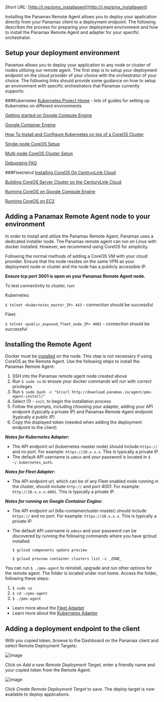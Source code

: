 _Short URL:_ [http://j.mp/pmx_installagent](http://j.mp/pmx_installagent)

Installing the Panamax Remote Agent allows you to deploy your application directly from your Panamax client to a deployment endpoint. The following describes the process for preparing your deployment environment and how to install the Panamax Remote Agent and adapter for your specific orchestrator.

## Setup your deployment environment
Panamax allows you to deploy your application to any node or cluster of nodes utilizing our remote agent. The first step is to setup your deployment endpoint on the cloud provider of your choice with the orchestrator of your choice. The following links should provide some guidance on how to setup an environment with specific orchestrators that Panamax currently supports:

###Kubernetes
[Kubernetes Project Home](https://github.com/GoogleCloudPlatform/kubernetes/) - lots of guides for setting up Kubernetes on different environments

[Getting started on Google Compute Engine](https://github.com/GoogleCloudPlatform/kubernetes/blob/master/docs/getting-started-guides/gce.md)

[Google Container Engine](https://cloud.google.com/container-engine/)

[How To Install and Configure Kubernetes on top of a CoreOS Cluster](https://www.digitalocean.com/community/tutorials/how-to-install-and-configure-kubernetes-on-top-of-a-coreos-cluster)

[Single-node CoreOS Setup](https://github.com/GoogleCloudPlatform/kubernetes/blob/master/docs/getting-started-guides/coreos/coreos_cloud_config.md)

[Multi-node CoreOS Cluster Setup](https://github.com/GoogleCloudPlatform/kubernetes/blob/master/docs/getting-started-guides/coreos/coreos_cloud_config.md)

[Debugging FAQ](https://github.com/GoogleCloudPlatform/kubernetes/wiki/Debugging-FAQ)

###Fleet/etcd
[Installing CoreOS On CentruyLink Cloud](http://www.centurylinklabs.com/tutorials/openstack/installing-coreos/)

[Building CoreOS Server Cluster on the CenturyLink Cloud](https://t3n.zendesk.com/entries/47064274-Building-CoreOS-Server-Cluster-on-the-CenturyLink-Cloud)

[Running CoreOS on Google Compute Engine](https://coreos.com/docs/running-coreos/cloud-providers/google-compute-engine/)

[Running CoreOS on EC2](https://coreos.com/docs/running-coreos/cloud-providers/ec2/)

## Adding a Panamax Remote Agent node to your environment
In order to install and utilize the Panamax Remote Agent, Panamax uses a dedicated installer node. The Panamax remote agent can run on Linux with docker installed. However, we recommend using CoreOS for simplicity. 

Following the normal methods of adding a CoreOS VM with your cloud provider. Ensure that the node resides on the same VPN as your deployment node or cluster and the node has a publicly accessible IP.

**Ensure tcp port 3001 is open on your Panamax Remote Agent node.**

To test connectivity to cluster, run:

Kubernetes:

``$ telnet <kubernetes_master_IP> 443`` - connection should be successful

Fleet:

``$ telnet <public_exposed_fleet_node_IP> 4001`` - connection should be successful

## Installing the Remote Agent
Docker must be [installed](https://docs.docker.com/installation/#installation) on the node. This step is not necessary if using CoreOS as the Remote Agent. Use the following steps to install the Panamax Remote Agent:

1. SSH into the Panamax remote agent node created above
2. Run ``$ sudo su`` to ensure your docker commands will run with correct privileges
3. Run ``$ sudo bash -c "$(curl http://download.panamax.io/agent/pmx-agent-install)"`` 
4. Select (1) - `init`, to begin the installation process
5. Follow the prompts, including choosing your adapter, adding your API endpoint (typically a private IP) and Panamax Remote Agent endpoint (typically a public IP)
6. Copy the displayed token (needed when adding the deployment endpoint to the client)

**_Notes for Kubernetes Adapter_:**
 
- The API endpoint url (kubernetes-master node) should include `https://` and no port. For example: `https://10.x.x.x`. This is typically a private IP.
- The default API username is `admin` and your password is located in `$ ~/.kubernetes_auth`.

**_Notes for Fleet Adapter_:**
 
- The API endpoint url, which can be of any Fleet enabled node running in the cluster, should include `http://` and port 4001. For example: `http://10.x.x.x:4001`. This is typically a private IP.

**_Notes for running on Google Container Engine_:**

- The API endpoint url (k8s-containercluster-master) should include `https://` and no port. For example: `https://10.x.x.x`. This is typically a private IP.
- The default API username is `admin` and your password can be discovered by running the following commands where you have gcloud installed:

     `$ gcloud components update preview`

     `$ gcloud preview container clusters list -z _ZONE_`

You can run ``$ ./pmx-agent`` to reinstall, upgrade and run other options for the remote agent. The folder is located under root home. Access the folder, following these steps:

1. ``$ sudo su``
2. ``$ cd ~/pmx-agent``
3. ``$ ./pmx-agent``

* Learn more about the [Fleet Adapter](https://github.com/CenturyLinkLabs/panamax-ui/wiki/Fleet-Adapter)
* Learn more about the [Kubernetes Adapter](https://github.com/CenturyLinkLabs/panamax-ui/wiki/Kubernetes-Adapter)

## Adding a deployment endpoint to the client
With you copied token, browse to the Dashboard on the Panamax client and select Remote Deployment Targets:

![image](http://panamax.ca.tier3.io/panamax_ui_wiki_screens/Remote_target-dashboard.png)

Click on _Add a new Remote Deployment Target_, enter a friendly name and your copied token from the Remote Agent:

![image](http://panamax.ca.tier3.io/panamax_ui_wiki_screens/Add_target.png)

Click _Create Remote Deployment Target_ to save. The deploy target is now available to deploy applications.